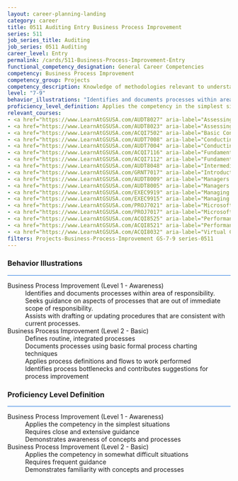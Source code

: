 ```yaml
---
layout: career-planning-landing
category: career
title: 0511 Auditing Entry Business Process Improvement
series: 511
job_series_title: Auditing
job_series: 0511 Auditing
career_level: Entry
permalink: /cards/511-Business-Process-Improvement-Entry
functional_competency_designation: General Career Competencies
competency: Business Process Improvement
competency_group: Projects
competency_description: Knowledge of methodologies relevant to understanding, analyzing, and optimizing existing business processes; documents and understands current business processes, identifies issues, suggests process improvements, participates in implementing improvements, or monitors to ensure that improvements work as designed.
level: "7-9"
behavior_illustrations: "Identifies and documents processes within area of responsibility. ? Seeks guidance on aspects of processes that are out of immediate scope of responsibility. ? Assists with drafting or updating procedures that are consistent with current processes. ? Defines routine, integrated processes ? Documents processes using basic formal process charting techniques ? Applies process definitions and flows to work performed ? Identifies process bottlenecks and contributes suggestions for process improvement"
proficiency_level_definition: Applies the competency in the simplest situations ? Requires close and extensive guidance ? Demonstrates awareness of concepts and processes ? Applies the competency in somewhat difficult situations ? Requires frequent guidance ? Demonstrates familiarity with concepts and processes 
relevant_courses: 
- <a href="https://www.LearnAtGSUSA.com/AUDT8027" aria-label="Assessing Controls in Performance Audits (AUDT8021), GSU - https://www.LearnAtGSUSA.com/AUDT8027">Assessing Controls in Performance Audits (AUDT8021), GSU</a>
- <a href="https://www.LearnAtGSUSA.com/AUDT8023" aria-label="Assessing Controls in Performance Audits (AUDT8021), GSU - https://www.LearnAtGSUSA.com/AUDT8023">Assessing Controls in Performance Audits (AUDT8021), GSU</a>
- <a href="https://www.LearnAtGSUSA.com/ACQI7502" aria-label="Basic Contract Administration (ACQI7500), GSU - https://www.LearnAtGSUSA.com/ACQI7502">Basic Contract Administration (ACQI7500), GSU</a>
- <a href="https://www.LearnAtGSUSA.com/AUDT7008" aria-label="Conducting Perfromance Audits(AUDT7002), GSU - https://www.LearnAtGSUSA.com/AUDT7008">Conducting Perfromance Audits(AUDT7002), GSU</a>
- <a href="https://www.LearnAtGSUSA.com/AUDT7004" aria-label="Conducting Perfromance Audits(AUDT7002), GSU - https://www.LearnAtGSUSA.com/AUDT7004">Conducting Perfromance Audits(AUDT7002), GSU</a>
- <a href="https://www.LearnAtGSUSA.com/ACQI7116" aria-label="Fundamentals of Project and Program Management (ACQI7110), GSU - https://www.LearnAtGSUSA.com/ACQI7116">Fundamentals of Project and Program Management (ACQI7110), GSU</a>
- <a href="https://www.LearnAtGSUSA.com/ACQI7112" aria-label="Fundamentals of Project and Program Management (ACQI7110), GSU - https://www.LearnAtGSUSA.com/ACQI7112">Fundamentals of Project and Program Management (ACQI7110), GSU</a>
- <a href="https://www.LearnAtGSUSA.com/AUDT8048" aria-label="Intermediate Performance Auditing (AUDT8046), GSU - https://www.LearnAtGSUSA.com/AUDT8048">Intermediate Performance Auditing (AUDT8046), GSU</a>
- <a href="https://www.LearnAtGSUSA.com/GRNT7017" aria-label="Introduction to Grants Management (GRNT7015), GSU - https://www.LearnAtGSUSA.com/GRNT7017">Introduction to Grants Management (GRNT7015), GSU</a>
- <a href="https://www.LearnAtGSUSA.com/AUDT8009" aria-label="Managers and Auditors Roles in Assessing Internal Controls (AUDT8003), GSU - https://www.LearnAtGSUSA.com/AUDT8009">Managers and Auditors Roles in Assessing Internal Controls (AUDT8003), GSU</a>
- <a href="https://www.LearnAtGSUSA.com/AUDT8005" aria-label="Managers and Auditors Roles in Assessing Internal Controls (AUDT8003), GSU - https://www.LearnAtGSUSA.com/AUDT8005">Managers and Auditors Roles in Assessing Internal Controls (AUDT8003), GSU</a>
- <a href="https://www.LearnAtGSUSA.com/EXEC9919" aria-label="Managing for Resullts (EXEC9913), GSU - https://www.LearnAtGSUSA.com/EXEC9919">Managing for Resullts (EXEC9913), GSU</a>
- <a href="https://www.LearnAtGSUSA.com/EXEC9915" aria-label="Managing for Resullts (EXEC9913), GSU - https://www.LearnAtGSUSA.com/EXEC9915">Managing for Resullts (EXEC9913), GSU</a>
- <a href="https://www.LearnAtGSUSA.com/PROJ7021" aria-label="Microsoft Project&#58; Introduction (PROJ7015), GSU - https://www.LearnAtGSUSA.com/PROJ7021">Microsoft Project&#58; Introduction (PROJ7015), GSU</a>
- <a href="https://www.LearnAtGSUSA.com/PROJ7017" aria-label="Microsoft Project&#58; Introduction (PROJ7015), GSU - https://www.LearnAtGSUSA.com/PROJ7017">Microsoft Project&#58; Introduction (PROJ7015), GSU</a>
- <a href="https://www.LearnAtGSUSA.com/ACQI8525" aria-label="Performance Work Statements (ACQI8519), GSU - https://www.LearnAtGSUSA.com/ACQI8525">Performance Work Statements (ACQI8519), GSU</a>
- <a href="https://www.LearnAtGSUSA.com/ACQI8521" aria-label="Performance Work Statements (ACQI8519), GSU - https://www.LearnAtGSUSA.com/ACQI8521">Performance Work Statements (ACQI8519), GSU</a>
- <a href="https://www.LearnAtGSUSA.com/ACQI8032" aria-label="Virtual Contract Management (ACQI8030), GSU - https://www.LearnAtGSUSA.com/ACQI8032">Virtual Contract Management (ACQI8030), GSU</a>
filters: Projects-Business-Process-Improvement GS-7-9 series-0511
---
```


<div class="desktop:grid-col-6 margin-y-3">
  <div class="border-top-2 bg-white padding-3 shadow-5 height-full members-hover border-1px button-border border-top-blue radius-lg card-text-color">
    <h3>Behavior Illustrations</h3>
    <hr style="background-color: #1b74e0 !important;"/>
    <dl class="text-base card-content-color"><dt>Business Process Improvement (Level 1 - Awareness)</dt><dd>Identifies and documents processes within area of responsibility. </dd><dd> Seeks guidance on aspects of processes that are out of immediate scope of responsibility. </dd><dd> Assists with drafting or updating procedures that are consistent with current processes.</dd><dt>Business Process Improvement (Level 2 - Basic)</dt><dd>Defines routine, integrated processes </dd><dd> Documents processes using basic formal process charting techniques </dd><dd> Applies process definitions and flows to work performed </dd><dd> Identifies process bottlenecks and contributes suggestions for process improvement</dd></dl>
  </div>
</div>
<div class="desktop:grid-col-6 margin-y-3">
  <div class="border-top-2 bg-white padding-3 shadow-5 height-full members-hover border-1px button-border border-top-blue radius-lg card-text-color">
    <h3>Proficiency Level Definition</h3>
     <hr style="background-color: #1b74e0 !important;"/>
    <dl class="text-base card-content-color"><dt>Business Process Improvement (Level 1 - Awareness)</dt><dd>Applies the competency in the simplest situations </dd><dd> Requires close and extensive guidance </dd><dd> Demonstrates awareness of concepts and processes</dd><dt>Business Process Improvement (Level 2 - Basic)</dt><dd>Applies the competency in somewhat difficult situations </dd><dd> Requires frequent guidance </dd><dd> Demonstrates familiarity with concepts and processes </dd></dl>
  </div>
</div>